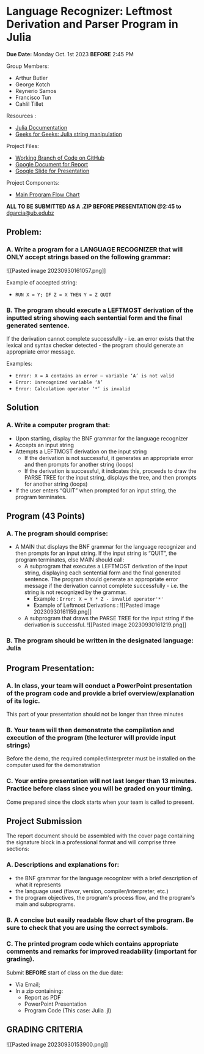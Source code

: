 # Language Recognizer: Leftmost Derivation and Parser Program in Julia
**Due Date:** Monday Oct. 1st 2023 **BEFORE** 2:45 PM

Group Members: 
- Arthur Butler
- George Kotch
- Reynerio Samos
- Francisco Tun
- Cahlil Tillet

Resources : 
- [Julia Documentation](https://docs.julialang.org/en/v1/)
- [Geeks for Geeks: Julia string manipulation](https://www.geeksforgeeks.org/string-manipulation-in-julia/)

Project Files: 
- [Working Branch of Code on GitHub](https://github.com/ReynerioSamos/Language-Recognizer-and-Parser)
- [Google Document for Report](https://docs.google.com/document/d/1Z34kGi6K_qYZ40BChvjn9h25pJNla69RQ7_wkEx3pVE/edit)
- [Google Slide for Presentation](https://docs.google.com/presentation/d/19IWdbifIbKpmQcPXu6dAXGsEVy753vKEg_Z0pGt-qJg/edit#slide=id.g1e82dd15846_1_423)

Project Components:
- [Main Program Flow Chart](https://lucid.app/lucidchart/ff0dca1b-8c85-4707-82bc-0f31cbf6c182/edit?viewport_loc=-174%2C-749%2C2932%2C1729%2C0_0&invitationId=inv_3b62a08e-3b47-4d02-ba2b-a59255fe1521)

**ALL TO BE SUBMITTED AS A .ZIP BEFORE PRESENTATION @2:45 to**
dgarcia@ub.edubz
## Problem:
### A. Write a program for a LANGUAGE RECOGNIZER that will ONLY accept strings based on the following grammar: 
![[Pasted image 20230930161057.png]]

Example of accepted string:
- `RUN X = Y; IF Z = X THEN Y = Z QUIT`

### B. The program should execute a LEFTMOST derivation of the inputted string showing each sentential form and the final generated sentence. 
If the derivation cannot complete successfully - i.e. an error exists that the lexical and syntax checker detected - the program should generate an appropriate error message.

Examples:
- `Error: X = A contains an error – variable ‘A’ is not valid`
- `Error: Unrecognized variable ‘A’`
- `Error: Calculation operator ‘*’ is invalid`
## Solution
### A. Write a computer program that:
- Upon starting, display the BNF grammar for the language recognizer
- Accepts an input string
- Attempts a LEFTMOST derivation on the input string
	- If the derivation is not successful, it generates an appropriate error and then prompts for another string (loops)
	- If the derivation is successful, it indicates this, proceeds to draw the PARSE TREE for the input string, displays the tree, and then prompts for another string (loops)
- If the user enters “QUIT” when prompted for an input string, the program terminates.


## Program (43 Points)
### A. The program should comprise:
- A MAIN that displays the BNF grammar for the language recognizer and then prompts for an input string. If the input string is “QUIT”, the program terminates, else MAIN should call:
	- A subprogram that executes a LEFTMOST derivation of the input string, displaying each sentential form and the final generated sentence. The program should generate an appropriate error message if the derivation cannot complete successfully - i.e. the string is not recognized by the grammar.
		- Example : `Error: X = Y * Z - invalid operator'*'`
		- Example of Leftmost Derivations : ![[Pasted image 20230930161159.png]]
	- A subprogram that draws the PARSE TREE for the input string if the derivation is successful. ![[Pasted image 20230930161219.png]]
### B. The program should be written in the designated language: Julia

## Program Presentation:
### A. In class, your team will conduct a PowerPoint presentation of the program code and provide a brief overview/explanation of its logic. 
This part of your presentation should not be longer than three minutes
### B. Your team will then demonstrate the compilation and execution of the program (the lecturer will provide input strings)
Before the demo, the required compiler/interpreter must be installed on the computer used for the demonstration
### C. Your entire presentation will not last longer than 13 minutes. Practice before class since you will be graded on your timing. 
Come prepared since the clock starts when your team is called to present.

## Project Submission
The report document should be assembled with the cover page containing the signature block in a professional format and will comprise three sections:
### A. Descriptions and explanations for:
- the BNF grammar for the language recognizer with a brief description of what it represents
- the language used (flavor, version, compiler/interpreter, etc.)
- the program objectives, the program's process flow, and the program's main and subprograms.
### B. A concise but easily readable flow chart of the program. Be sure to check that you are using the correct symbols.

### C. The printed program code which contains appropriate comments and remarks for improved readability (important for grading).

Submit **BEFORE** start of class on the due date:
- Via Email;
- In a zip containing:
	- Report as PDF
	- PowerPoint Presentation
	- Program Code (This case: Julia .jl)

## GRADING CRITERIA
![[Pasted image 20230930153900.png]]